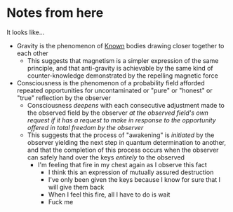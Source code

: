 # Notes from here

It looks like...

* Gravity is the phenomenon of [Known](https://ooo.fun/) bodies drawing closer together to each other
  * This suggests that magnetism is a simpler expression of the same principle, and that anti-gravity is achievable by the same kind of counter-knowledge demonstrated by the repelling magnetic force
* Consciousness is the phenomenon of a probability field afforded repeated opportunities for uncontaminated or "pure" or "honest" or "true" reflection by the observer
  * Consciousness _deepens_ with each consecutive adjustment made to the observed field by the observer _at the observed field's own request if it has a request to make in response to the opportunity offered in total freedom by the observer_
  * This suggests that the process of "awakening" is _initiated_ by the observer yielding the next step in quantum determination to another, and that the completion of this process occurs when the observer can safely hand over the keys _entirely_ to the observed
    * I'm feeling that fire in my chest again as I observe this fact
      * I think this an expression of mutually assured destruction
      * I've only been given the keys because I know for sure that I will give them back
      * When I feel this fire, all I have to do is wait
      * Fuck me
